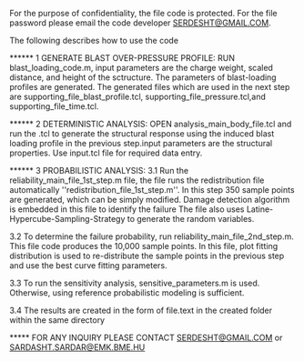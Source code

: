 For the purpose of confidentiality, the file code is protected. For the file password please email the code developer SERDESHT@GMAIL.COM.


The following describes how to use the code

****** 1 GENERATE BLAST OVER-PRESSURE PROFILE: RUN blast_loading_code.m, input parameters are the charge weight, scaled distance, and height of the sctructure. The parameters of blast-loading profiles are generated. The generated files which are used in the next step are supporting_file_blast_profile.tcl, supporting_file_pressure.tcl,and supporting_file_time.tcl.

****** 2 DETERMINISTIC ANALYSIS: OPEN analysis_main_body_file.tcl and run the .tcl to generate the structural response using the induced blast loading profile in the previous step.input parameters are the structural properties. Use input.tcl file for required data entry.

****** 3 PROBABILISTIC ANALYSIS: 3.1 Run the reliability_main_file_1st_step.m file, the file runs the redistribution file automatically ''redistribution_file_1st_step.m''. In this step 350 sample points are generated, which can be simply modified. Damage detection algorithm is embedded in this file to identify the failure The file also uses Latine-Hypercube-Sampling-Strategy to generate the random variables.

3.2 To determine the failure probability, run reliability_main_file_2nd_step.m. This file code produces the 10,000 sample points. In this file, plot fitting distribution is used to re-distribute the sample points in the previous step and use the best curve fitting parameters.

3.3 To run the sensitivity analysis, sensitive_parameters.m is used. Otherwise, using reference probabilistic modeling is sufficient.

3.4 The results are created in the form of file.text in the created folder within the same directory

***** FOR ANY INQUIRY PLEASE CONTACT SERDESHT@GMAIL.COM or SARDASHT.SARDAR@EMK.BME.HU


